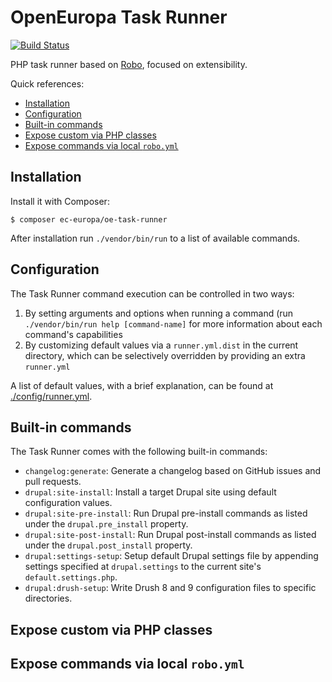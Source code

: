 # OpenEuropa Task Runner

[![Build Status](https://travis-ci.org/ec-europa/oe-task-runner.svg?branch=master)](https://travis-ci.org/ec-europa/oe-task-runner)

PHP task runner based on [Robo](http://robo.li/), focused on extensibility. 

Quick references:

- [Installation](#installation)
- [Configuration](#configuration)
- [Built-in commands](#built-in-commands)
- [Expose custom via PHP classes](#expose-custom-via-php-classes)
- [Expose commands via local `robo.yml`](#expose-commands-via-local-robo-yml)

## Installation

Install it with Composer:

```
$ composer ec-europa/oe-task-runner
```

After installation run `./vendor/bin/run` to a list of available commands. 

## Configuration

The Task Runner command execution can be controlled in two ways:

1. By setting arguments and options when running a command (run `./vendor/bin/run help [command-name]` for more
   information about each command's capabilities
2. By customizing default values via a `runner.yml.dist` in the current directory, which can be selectively overridden by providing an extra `runner.yml` 

A list of default values, with a brief explanation, can be found at [./config/runner.yml](./config/runner.yml).

## Built-in commands

The Task Runner comes with the following built-in commands:

- `changelog:generate`: Generate a changelog based on GitHub issues and pull requests.
- `drupal:site-install`: Install a target Drupal site using default configuration values.
- `drupal:site-pre-install`: Run Drupal pre-install commands as listed under the `drupal.pre_install` property.
- `drupal:site-post-install`: Run Drupal post-install commands as listed under the `drupal.post_install` property. 
- `drupal:settings-setup`: Setup default Drupal settings file by appending settings specified at `drupal.settings` to the current site's `default.settings.php`.
- `drupal:drush-setup`: Write Drush 8 and 9 configuration files to specific directories.

## Expose custom via PHP classes

## Expose commands via local `robo.yml`